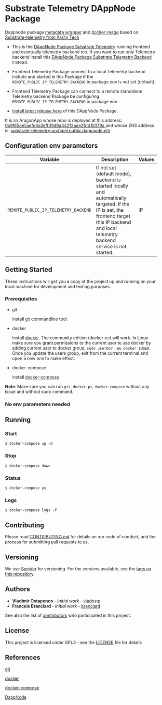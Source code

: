 
# Substrate Telemetry DAppNode Package

Dappnode package [metadata wrapper](dappnode_package.json) and [docker image](./build/Dockerfile) based on [Substrate-telemetry from Parity Tech](https://github.com/paritytech/substrate-telemetry.git) 

- This is the [DAppNode Package Substrate Telemetry](https://github.com/luguslabs/DAppNodePackage-substrate-telemetry-backend/releases) running frontend and eventually telemetry backend too.
If you want to run only Telemetry backend install this [DAppNode Package Substrate Telemetry Backend](https://github.com/luguslabs/DAppNodePackage-substrate-telemetry-backend) instead.


- Frontend Telemetry Package connect to a local Telemetry backend include and started in this Package if the `REMOTE_PUBLIC_IP_TELEMETRY_BACKEND` in package env is not set (default).

- Frontend Telemetry Package can connect to a remote standalone Telemetry backend Package be configuring `REMOTE_PUBLIC_IP_TELEMETRY_BACKEND` in package env.

- [Install latest release here](https://github.com/luguslabs/DAppNodePackage-substrate-telemetry/releases) of this DAppNode Package. 

It is an AragonApp whose repo is deployed at this address: [0x9f85ae5aefe4a3eff39d9a44212aae21dd15079a ](https://etherscan.io/address/0x9f85ae5aefe4a3eff39d9a44212aae21dd15079a) and whose ENS address is: [substrate-telemetry-archipel.public.dappnode.eth](https://etherscan.io/enslookup?q=substrate-telemetry-archipel.public.dappnode.eth)


## Configuration env parameters

| Variable | Description | Values |
|----------|-------------|--------|
| `REMOTE_PUBLIC_IP_TELEMETRY_BACKEND` | If not set (default mode), backend is started locally and automatically targeted. If the IP is set, the frontend target this IP backend and local telemetry backend service is not started.| IP |

## Getting Started

These instructions will get you a copy of the project up and running on your local machine for development and testing purposes.

### Prerequisites

- git

  Install [git](https://git-scm.com/book/en/v2/Getting-Started-Installing-Git) commandline tool.

- docker

  Install [docker](https://docs.docker.com/engine/installation). The community edition (docker-ce) will work. In Linux make sure you grant permissions to the current user to use docker by adding current user to docker group, `sudo usermod -aG docker $USER`. Once you update the users group, exit from the current terminal and open a new one to make effect.

- docker-compose

  Install [docker-compose](https://docs.docker.com/compose/install)

**Note**: Make sure you can run `git`, `docker ps`, `docker-compose` without any issue and without sudo command.

###  No env parameters needed

## Running

### Start

```
$ docker-compose up -d
```

### Stop

```
$ docker-compose down
```

### Status

```
$ docker-compose ps
```

### Logs

```
$ docker-compose logs -f
```

## Contributing

Please read [CONTRIBUTING.md](TBD) for details on our code of conduct, and the process for submitting pull requests to us.

## Versioning

We use [SemVer](http://semver.org/) for versioning. For the versions available, see the [tags on this repository](https://github.com/luguslabs/DAppNodePackage-substrate-telemetry/releases).

## Authors

- **Vladimir Ostapenco** - _Initial work_ - [vladostp](https://github.com/vladostp)
- **Francois Branciard** - _Initial work_ - [branciard](https://github.com/branciard)

See also the list of [contributors](https://github.com/luguslabs/DAppNodePackage-substrate-telemetry/contributors) who participated in this project.

## License

This project is licensed under GPL3 - see the [LICENSE](LICENSE) file for details

## References

[git](https://git-scm.com/)

[docker](https://www.docker.com/)

[docker-compose](https://docs.docker.com/compose/)

[DappNode](https://www.dappnode.io/)



